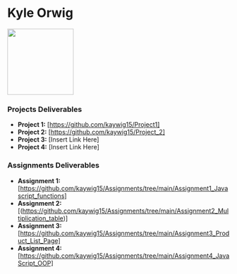 # Kyle Orwig

<img src="./assets/KyleOrwig.JPEG" style="width:150px;"/>

### Projects Deliverables

- **Project 1:** [https://github.com/kaywig15/Project1]
- **Project 2:** [https://github.com/kaywig15/Project_2]
- **Project 3:** [Insert Link Here]
- **Project 4:** [Insert Link Here]

### Assignments Deliverables

- **Assignment 1:** [https://github.com/kaywig15/Assignments/tree/main/Assignment1_Javascript_functions]
- **Assignment 2:** [(https://github.com/kaywig15/Assignments/tree/main/Assignment2_Multiplication_table)]
- **Assignment 3:** [https://github.com/kaywig15/Assignments/tree/main/Assignment3_Product_List_Page]
- **Assignment 4:** [https://github.com/kaywig15/Assignments/tree/main/Assignment4_JavaScript_OOP]
